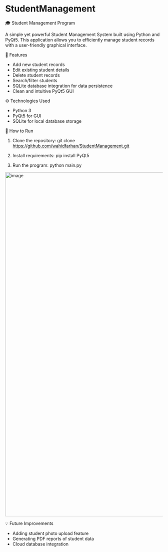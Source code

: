 # StudentManagement
🎓 Student Management Program

A simple yet powerful Student Management System built using Python and PyQt5. This application allows you to efficiently manage student records with a user-friendly graphical interface.

📝 Features
- Add new student records
- Edit existing student details
- Delete student records
- Search/filter students
- SQLite database integration for data persistence
- Clean and intuitive PyQt5 GUI

⚙️ Technologies Used
- Python 3
- PyQt5 for GUI
- SQLite for local database storage

🚀 How to Run
1. Clone the repository:
   git clone https://github.com/wahidfarhan/StudentManagement.git

2. Install requirements:
   pip install PyQt5

3. Run the program:
   python main.py

<img width="1908" height="1100" alt="image" src="https://github.com/user-attachments/assets/5dd28466-cf7a-4f85-b562-97cda876a5ab" />


💡 Future Improvements
- Adding student photo upload feature
- Generating PDF reports of student data
- Cloud database integration
